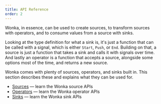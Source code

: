 ```yaml
---
title: API Reference
order: 2
---
```


Wonka, in essence, can be used to create sources, to transform sources with operators,
and to consume values from a source with sinks.

Looking at the type definition for what a sink is, it's just a function that can be
called with a signal, which is either `Start`, `Push`, or `End`.
Building on that, a source is just a function
that takes a sink and calls it with signals over time. And lastly an operator is
a function that accepts a source, alongside some options most of the time, and returns
a new source.

Wonka comes with plenty of sources, operators, and sinks built in. This section
describes these and explains what they can be used for.

- [Sources](./sources.md) — learn the Wonka source APIs
- [Operators](./operators.md) — learn the Wonka operator APIs
- [Sinks](./sinks.md) — learn the Wonka sink APIs
